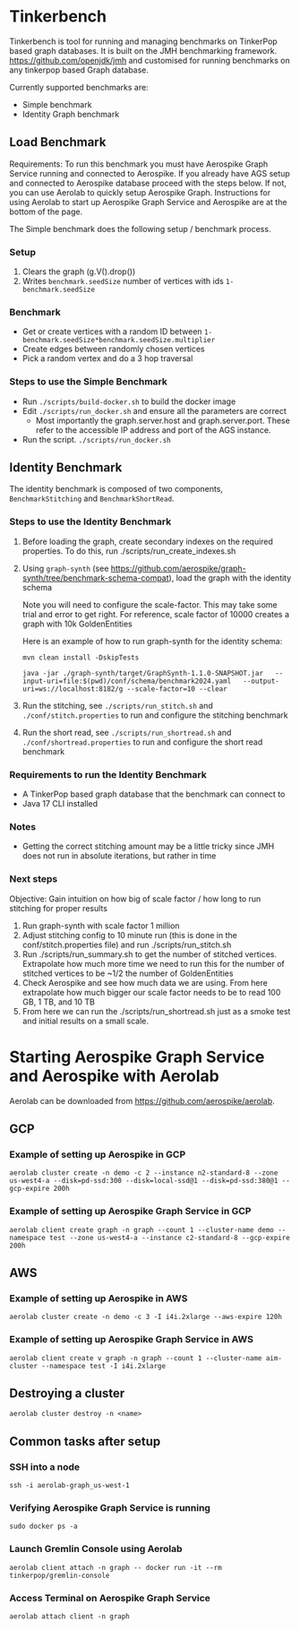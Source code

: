 # Tinkerbench

Tinkerbench is tool for running and managing benchmarks on TinkerPop based graph databases.
It is built on the JMH benchmarking framework. https://github.com/openjdk/jmh and customised for running benchmarks on any tinkerpop based Graph database.

Currently supported benchmarks are:
- Simple benchmark
- Identity Graph benchmark

## Load Benchmark

Requirements: To run this benchmark you must have Aerospike Graph Service running and connected to Aerospike.
If you already have AGS setup and connected to Aerospike database proceed with the steps below. If not, you can use Aerolab to quickly setup Aerospike Graph.
Instructions for using Aerolab to start up Aerospike Graph Service and Aerospike are at the bottom of the page.

The Simple benchmark does the following setup / benchmark process.

### Setup
1. Clears the graph (g.V().drop())
2. Writes `benchmark.seedSize` number of vertices with ids `1-benchmark.seedSize`

### Benchmark
- Get or create vertices with a random ID between `1-benchmark.seedSize*benchmark.seedSize.multiplier`
- Create edges between randomly chosen vertices
- Pick a random vertex and do a 3 hop traversal

### Steps to use the Simple Benchmark
- Run `./scripts/build-docker.sh` to build the docker image
- Edit `./scripts/run_docker.sh` and ensure all the parameters are correct
   - Most importantly the graph.server.host and graph.server.port. These refer to the accessible IP address and port of the AGS instance.
- Run the script. `./scripts/run_docker.sh`

## Identity Benchmark

The identity benchmark is composed of two components, `BenchmarkStitching` and `BenchmarkShortRead`.

### Steps to use the Identity Benchmark

1. Before loading the graph, create secondary indexes on the required properties. To do this, run ./scripts/run_create_indexes.sh
2. Using `graph-synth` (see https://github.com/aerospike/graph-synth/tree/benchmark-schema-compat), load the graph with the identity schema

   Note you will need to configure the scale-factor. This may take some trial and error to get right. For reference, scale factor of 10000 creates a graph with 10k GoldenEntities

   Here is an example of how to run graph-synth for the identity schema:

   `mvn clean install -DskipTests`

   `java -jar ./graph-synth/target/GraphSynth-1.1.0-SNAPSHOT.jar   --input-uri=file:$(pwd)/conf/schema/benchmark2024.yaml   --output-uri=ws://localhost:8182/g --scale-factor=10 --clear`
3. Run the stitching, see `./scripts/run_stitch.sh` and `./conf/stitch.properties` to run and configure the stitching benchmark
4. Run the short read, see `./scripts/run_shortread.sh` and `./conf/shortread.properties` to run and configure the short read benchmark

### Requirements to run the Identity Benchmark

- A TinkerPop based graph database that the benchmark can connect to
- Java 17 CLI installed

### Notes

- Getting the correct stitching amount may be a little tricky since JMH does not run in absolute iterations, but rather in time


### Next steps

Objective: Gain intuition on how big of scale factor / how long to run stitching for proper results

1. Run graph-synth with scale factor 1 million
2. Adjust stitching config to 10 minute run (this is done in the conf/stitch.properties file) and run ./scripts/run_stitch.sh
3. Run ./scripts/run_summary.sh to get the number of stitched vertices. Extrapolate how much more time we need to run this for the number of stitched vertices to be ~1/2 the number of GoldenEntities
4. Check Aerospike and see how much data we are using. From here extrapolate how much bigger our scale factor needs to be to read 100 GB, 1 TB, and 10 TB
5. From here we can run the ./scripts/run_shortread.sh just as a smoke test and initial results on a small scale.

# Starting Aerospike Graph Service and Aerospike with Aerolab

Aerolab can be downloaded from https://github.com/aerospike/aerolab.

## GCP

### Example of setting up Aerospike in GCP

```
aerolab cluster create -n demo -c 2 --instance n2-standard-8 --zone us-west4-a --disk=pd-ssd:300 --disk=local-ssd@1 --disk=pd-ssd:380@1 --gcp-expire 200h
```

### Example of setting up Aerospike Graph Service in GCP

```
aerolab client create graph -n graph --count 1 --cluster-name demo --namespace test --zone us-west4-a --instance c2-standard-8 --gcp-expire 200h
```

## AWS

### Example of setting up Aerospike in AWS

```
aerolab cluster create -n demo -c 3 -I i4i.2xlarge --aws-expire 120h
```

### Example of setting up Aerospike Graph Service in AWS

```
aerolab client create v graph -n graph --count 1 --cluster-name aim-cluster --namespace test -I i4i.2xlarge
```

## Destroying a cluster

```
aerolab cluster destroy -n <name>
```

## Common tasks after setup

### SSH into a node

```
ssh -i aerolab-graph_us-west-1
```

### Verifying Aerospike Graph Service is running

```
sudo docker ps -a
```

### Launch Gremlin Console using Aerolab

```
aerolab client attach -n graph -- docker run -it --rm tinkerpop/gremlin-console
```

### Access Terminal on Aerospike Graph Service

```
aerolab attach client -n graph
```
